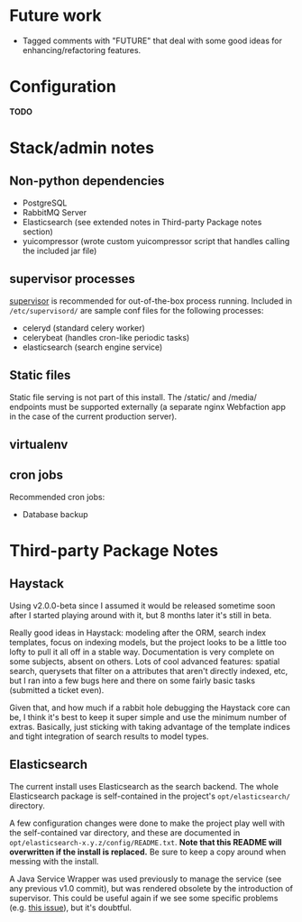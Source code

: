 # Future work #

- Tagged comments with "FUTURE" that deal with some good ideas for enhancing/refactoring features.

# Configuration #

**TODO**

# Stack/admin notes #

## Non-python dependencies ##

- PostgreSQL
- RabbitMQ Server
- Elasticsearch (see extended notes in Third-party Package notes section)
- yuicompressor (wrote custom yuicompressor script that handles calling the included jar file)

## supervisor processes ##

[supervisor](http://supervisord.org/configuration.html) is recommended for out-of-the-box process running. Included in `/etc/supervisord/` are sample conf files for the following processes:
- celeryd (standard celery worker)
- celerybeat (handles cron-like periodic tasks)
- elasticsearch (search engine service)

## Static files ##

Static file serving is not part of this install. The /static/ and /media/ endpoints must be supported externally (a separate nginx Webfaction app in the case of the current production server).

## virtualenv ##

## cron jobs ##

Recommended cron jobs:
- Database backup

# Third-party Package Notes #

## Haystack ##

Using v2.0.0-beta since I assumed it would be released sometime soon after I started playing around with it, but 8 months later it's still in beta.

Really good ideas in Haystack: modeling after the ORM, search index templates, focus on indexing models, but the project looks to be a little too lofty to pull it all off in a stable way. Documentation is very complete on some subjects, absent on others. Lots of cool advanced features: spatial search, querysets that filter on a attributes that aren't directly indexed, etc, but I ran into a few bugs here and there on some fairly basic tasks (submitted a ticket even).

Given that, and how much if a rabbit hole debugging the Haystack core can be, I think it's best to keep it super simple and use the minimum number of extras. Basically, just sticking with taking advantage of the template indices and tight integration of search results to model types.

## Elasticsearch ##

The current install uses Elasticsearch as the search backend. The whole Elasticsearch package is self-contained in the project's `opt/elasticsearch/` directory.

A few configuration changes were done to make the project play well with the self-contained var directory, and these are documented in `opt/elasticsearch-x.y.z/config/README.txt`. **Note that this README will overwritten if the install is replaced.** Be sure to keep a copy around when messing with the install.

A Java Service Wrapper was used previously to manage the service (see any previous v1.0 commit), but was rendered obsolete by the introduction of supervisor. This could be useful again if we see some specific problems (e.g. [this issue](http://www.elasticsearch.org/tutorials/2011/04/06/too-many-open-files.html)), but it's doubtful.